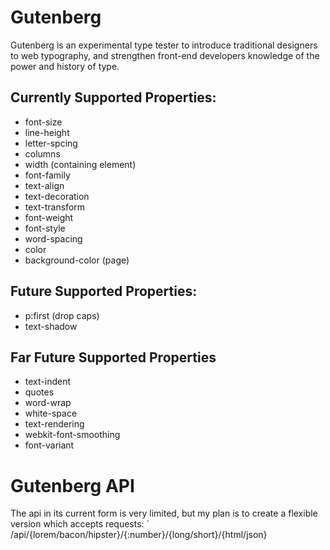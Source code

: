 Gutenberg
=========

Gutenberg is an experimental type tester to introduce traditional designers to web typography, and strengthen front-end developers knowledge of the power and history of type.

## Currently Supported Properties:
- font-size
- line-height
- letter-spcing
- columns
- width (containing element)
- font-family
- text-align
- text-decoration
- text-transform
- font-weight
- font-style
- word-spacing
- color
- background-color (page)

## Future Supported Properties:
- p:first (drop caps)
- text-shadow


## Far Future Supported Properties
- text-indent
- quotes
- word-wrap
- white-space
- text-rendering
- webkit-font-smoothing
- font-variant

# Gutenberg API

The api in its current form is very limited, but my plan is to create a flexible version which accepts requests: ` /api/{lorem/bacon/hipster}/{:number}/{long/short}/{html/json}